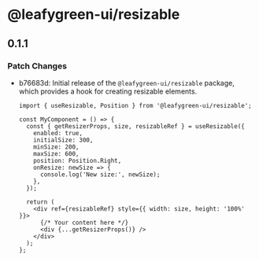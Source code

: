 # @leafygreen-ui/resizable

## 0.1.1

### Patch Changes

- b76683d: Initial release of the `@leafygreen-ui/resizable` package, which provides a hook for creating resizable elements.

  ```tsx
  import { useResizable, Position } from '@leafygreen-ui/resizable';

  const MyComponent = () => {
    const { getResizerProps, size, resizableRef } = useResizable({
      enabled: true,
      initialSize: 300,
      minSize: 200,
      maxSize: 600,
      position: Position.Right,
      onResize: newSize => {
        console.log('New size:', newSize);
      },
    });

    return (
      <div ref={resizableRef} style={{ width: size, height: '100%' }}>
        {/* Your content here */}
        <div {...getResizerProps()} />
      </div>
    );
  };
  ```
